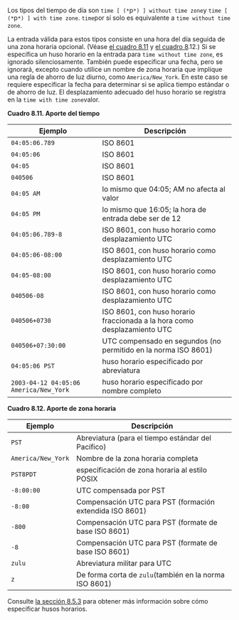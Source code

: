 Los tipos del tiempo de día son  `time [ (*`p`*) ] without time zone`y `time [ (*`p`*) ] with time zone`.  `time`por sí solo es equivalente a `time without time zone`.

La entrada válida para estos tipos consiste en una hora del día seguida de una zona horaria opcional. (Véase [el cuadro 8.11](https://www.postgresql.org/docs/current/datatype-datetime.html#DATATYPE-DATETIME-TIME-TABLE) y [el cuadro 8](https://www.postgresql.org/docs/current/datatype-datetime.html#DATATYPE-TIMEZONE-TABLE).12.) Si se especifica un huso horario en la entrada para `time without time zone`, es ignorado silenciosamente. También puede especificar una fecha, pero  se ignorará, excepto cuando utilice un nombre de zona horaria que  implique una regla de ahorro de luz diurno, como `America/New_York`. En este caso se requiere especificar la fecha para determinar si se  aplica tiempo estándar o de ahorro de luz. El desplazamiento adecuado  del huso horario se registra en la  `time with time zone`valor.

**Cuadro 8.11. Aporte del tiempo**

| Ejemplo                                | Descripción                                                  |
| -------------------------------------- | ------------------------------------------------------------ |
| `04:05:06.789`                         | ISO 8601                                                     |
| `04:05:06`                             | ISO 8601                                                     |
| `04:05`                                | ISO 8601                                                     |
| `040506`                               | ISO 8601                                                     |
| `04:05 AM`                             | lo mismo que 04:05; AM no afecta al valor                    |
| `04:05 PM`                             | lo mismo que 16:05; la hora de entrada debe ser de 12        |
| `04:05:06.789-8`                       | ISO 8601, con huso horario como desplazamiento UTC           |
| `04:05:06-08:00`                       | ISO 8601, con huso horario como desplazamiento UTC           |
| `04:05-08:00`                          | ISO 8601, con huso horario como desplazamiento UTC           |
| `040506-08`                            | ISO 8601, con huso horario como desplazamiento UTC           |
| `040506+0730`                          | ISO 8601, con huso horario fraccionada a la hora como desplazamiento UTC |
| `040506+07:30:00`                      | UTC compensado en segundos (no permitido en la norma ISO 8601) |
| `04:05:06 PST`                         | huso horario especificado por abreviatura                    |
| `2003-04-12 04:05:06 America/New_York` | huso horario especificado por nombre completo                |

**Cuadro 8.12. Aporte de zona horaria**

| Ejemplo            | Descripción                                              |
| ------------------ | -------------------------------------------------------- |
| `PST`              | Abreviatura (para el tiempo estándar del Pacífico)       |
| `America/New_York` | Nombre de la zona horaria completa                       |
| `PST8PDT`          | especificación de zona horaria al estilo POSIX           |
| `-8:00:00`         | UTC compensada por PST                                   |
| `-8:00`            | Compensación UTC para PST (formación extendida ISO 8601) |
| `-800`             | Compensación UTC para PST (formate de base ISO 8601)     |
| `-8`               | Compensación UTC para PST (formate de base ISO 8601)     |
| `zulu`             | Abreviatura militar para UTC                             |
| `z`                | De forma corta de  `zulu`(también en la norma ISO 8601)  |

Consulte [la sección 8.5.3](https://www.postgresql.org/docs/current/datatype-datetime.html#DATATYPE-TIMEZONES) para obtener más información sobre cómo especificar husos horarios.